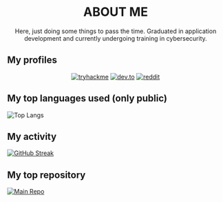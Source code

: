 <h1 align="center"><b>ABOUT ME</b></h1>

<div align="center">Here, just doing some things to pass the time. Graduated in application development and currently undergoing training in cybersecurity.</div>

<h2><b>My profiles</b></h2>
 
<div align="center">
<a href="https://tryhackme.com/p/IsNotTheReal"><img src="https://img.shields.io/badge/TryHackMe-000000?style=for-the-badge&logo=tryhackme" alt="tryhackme"></a>
<a href="https://dev.to/isnotthereal"><img src="https://img.shields.io/badge/Dev.to-000000?style=for-the-badge&logo=dev.to" alt="dev.to"></a>
 <a href="https://www.reddit.com/user/Prestigious-Crazy-73"><img src="https://img.shields.io/badge/Reddit-000000?style=for-the-badge&logo=reddit" alt="reddit"></a>
</div>

<h2><b>My top languages used (only public)</b></h2>

<img src="https://github-readme-stats.vercel.app/api/top-langs/?username=isnotthereal&langs_count=8&theme=dark&border_radius=30&hide_border=true" alt="Top Langs">

<h2><b>My activity</b></h2>

<a href="https://git.io/streak-stats"><img src="https://github-readme-streak-stats.herokuapp.com?user=IsNotTheReal&theme=dark&hide_border=true&border_radius=30&date_format=j%20M%5B%20Y%5D&hide_longest_streak=true" alt="GitHub Streak"></a>

<h2><b>My top repository</b></h2>

<a href="https://github.com/IsNotTheReal/practice_01"><img src="https://github-readme-stats.vercel.app/api/pin/?username=isnotthereal&repo=practice_01&theme=dark&border_radius=30&hide_border=true" alt="Main Repo"></a>
